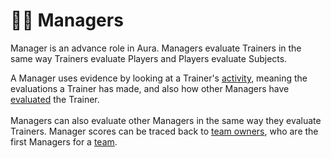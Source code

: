 # 🦸‍♀️ Managers

Manager is an advance role in Aura. Managers evaluate Trainers in the same way Trainers evaluate Players and Players evaluate Subjects.

A Manager uses evidence by looking at a Trainer's [activity](../evidence/activity.md), meaning the evaluations a Trainer has made, and also how other Managers have [evaluated](../evidence/evaluations.md) the Trainer.\
\
Managers can also evaluate other Managers in the same way they evaluate Trainers. Manager scores can be traced back to [team owners](../concepts/teams.md), who are the first Managers for a [team](../concepts/teams.md).
